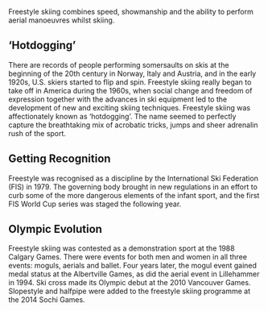 Freestyle skiing combines speed, showmanship and the ability to perform aerial manoeuvres whilst skiing.

## ‘Hotdogging’

There are records of people performing somersaults on skis at the beginning of the 20th century in Norway, Italy and Austria, and in the early 1920s, U.S. skiers started to flip and spin. Freestyle skiing really began to take off in America during the 1960s, when social change and freedom of expression together with the advances in ski equipment led to the development of new and exciting skiing techniques. Freestyle skiing was affectionately known as ‘hotdogging’. The name seemed to perfectly capture the breathtaking mix of acrobatic tricks, jumps and sheer adrenalin rush of the sport.

## Getting Recognition

Freestyle was recognised as a discipline by the International Ski Federation (FIS) in 1979. The governing body brought in new regulations in an effort to curb some of the more dangerous elements of the infant sport, and the first FIS World Cup series was staged the following year.

## Olympic Evolution

Freestyle skiing was contested as a demonstration sport at the 1988 Calgary Games. There were events for both men and women in all three events: moguls, aerials and ballet. Four years later, the mogul event gained medal status at the Albertville Games, as did the aerial event in Lillehammer in 1994. Ski cross made its Olympic debut at the 2010 Vancouver Games. Slopestyle and halfpipe were added to the freestyle skiing programme at the 2014 Sochi Games.